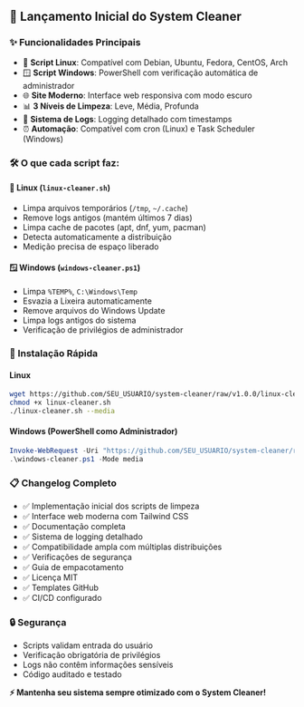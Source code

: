 ## 🎉 Lançamento Inicial do System Cleaner

### ✨ Funcionalidades Principais
- 🐧 **Script Linux**: Compatível com Debian, Ubuntu, Fedora, CentOS, Arch
- 🪟 **Script Windows**: PowerShell com verificação automática de administrador
- 🌐 **Site Moderno**: Interface web responsiva com modo escuro
- 📊 **3 Níveis de Limpeza**: Leve, Média, Profunda
- 📝 **Sistema de Logs**: Logging detalhado com timestamps
- ⏰ **Automação**: Compatível com cron (Linux) e Task Scheduler (Windows)

### 🛠️ O que cada script faz:

#### 🐧 Linux (`linux-cleaner.sh`)
- Limpa arquivos temporários (`/tmp`, `~/.cache`)
- Remove logs antigos (mantém últimos 7 dias)
- Limpa cache de pacotes (apt, dnf, yum, pacman)
- Detecta automaticamente a distribuição
- Medição precisa de espaço liberado

#### 🪟 Windows (`windows-cleaner.ps1`)
- Limpa `%TEMP%`, `C:\Windows\Temp`
- Esvazia a Lixeira automaticamente
- Remove arquivos do Windows Update
- Limpa logs antigos do sistema
- Verificação de privilégios de administrador

### 🚀 Instalação Rápida

#### Linux
```bash
wget https://github.com/SEU_USUARIO/system-cleaner/raw/v1.0.0/linux-cleaner.sh
chmod +x linux-cleaner.sh
./linux-cleaner.sh --media
```

#### Windows (PowerShell como Administrador)
```powershell
Invoke-WebRequest -Uri "https://github.com/SEU_USUARIO/system-cleaner/raw/v1.0.0/windows-cleaner.ps1" -OutFile "windows-cleaner.ps1"
.\windows-cleaner.ps1 -Mode media
```

### 📋 Changelog Completo
- ✅ Implementação inicial dos scripts de limpeza
- ✅ Interface web moderna com Tailwind CSS
- ✅ Documentação completa
- ✅ Sistema de logging detalhado
- ✅ Compatibilidade ampla com múltiplas distribuições
- ✅ Verificações de segurança
- ✅ Guia de empacotamento
- ✅ Licença MIT
- ✅ Templates GitHub
- ✅ CI/CD configurado

### 🔒 Segurança
- Scripts validam entrada do usuário
- Verificação obrigatória de privilégios
- Logs não contêm informações sensíveis
- Código auditado e testado

**⚡ Mantenha seu sistema sempre otimizado com o System Cleaner!**
